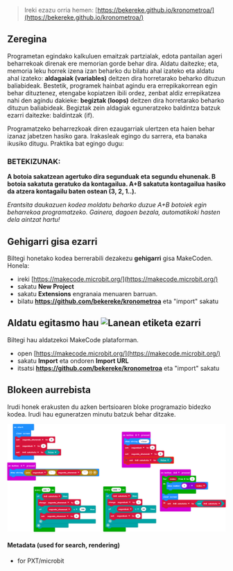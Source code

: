 
> Ireki ezazu orria hemen: [https://bekereke.github.io/kronometroa/](https://bekereke.github.io/kronometroa/)

## Zeregina
Programetan egindako kalkuluen emaitzak partzialak, edota pantailan ageri
beharrekoak direnak ere memorian gorde behar dira. Aldatu daitezke; eta,
memoria leku horrek izena izan beharko du bilatu ahal izateko eta aldatu
ahal izateko: **aldagaiak (variables)** deitzen dira horretarako beharko 
dituzun baliabideak. Bestetik, programek hainbat agindu
era errepikakorrean egin behar dituztenez, etengabe kopiatzen ibili
ordez, zenbat aldiz errepikatzea nahi den agindu dakieke: **begiztak
(loops)** deitzen dira horretarako beharko dituzun baliabideak. 
Begiztak zein aldagiak eguneratzeko baldintza batzuk ezarri
daitezke: baldintzak (if).



Programatzeko beharrezkoak diren ezaugarriak ulertzen eta haien behar izanaz jabetzen hasiko gara. Irakasleak egingo du sarrera, eta banaka ikusiko ditugu. Praktika bat egingo dugu: 

### BETEKIZUNAK:
**A botoia sakatzean agertuko dira segunduak eta segundu ehunenak. B botoia sakatuta geratuko da kontagailua. A+B sakatuta kontagailua hasiko da atzera kontagailu baten ostean (3, 2, 1..).**



*Erantsita daukazuen kodea moldatu beharko duzue A+B botoiek egin beharrekoa programatzeko. Gainera, dagoen bezala, automatikoki hasten dela aintzat hartu!*


## Gehigarri gisa ezarri

Biltegi honetako kodea berrerabili dezakezu **gehigarri** gisa MakeCoden. Honela:

* ireki [https://makecode.microbit.org/](https://makecode.microbit.org/)
* sakatu **New Project**
* sakatu **Extensions** engranaia menuaren barruan.
* bilatu **https://github.com/bekereke/kronometroa** eta "import" sakatu

## Aldatu egitasmo hau ![Lanean etiketa ezarri](https://github.com/bekereke/kronometroa/workflows/MakeCode/badge.svg)
Biltegi hau aldatzekoi MakeCode plataforman.

* open [https://makecode.microbit.org/](https://makecode.microbit.org/)
* sakatu **Import** eta ondoren **Import URL**
* itsatsi **https://github.com/bekereke/kronometroa** eta "import" sakatu

## Blokeen aurrebista

Irudi honek erakusten du azken bertsioaren bloke programazio bidezko kodea.
Irudi hau eguneratzen minutu batzuk behar ditzake.

![Blokeen errendaturiko aurrebista](https://github.com/bekereke/kronometroa/raw/master/.github/makecode/blocks.png)

#### Metadata (used for search, rendering)

* for PXT/microbit
<script src="https://makecode.com/gh-pages-embed.js"></script><script>makeCodeRender("{{ site.makecode.home_url }}", "{{ site.github.owner_name }}/{{ site.github.repository_name }}");</script>
